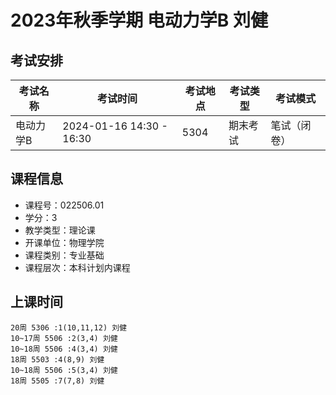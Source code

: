 # 2023年秋季学期 电动力学B 刘健




## 考试安排

| 考试名称 | 考试时间 | 考试地点 | 考试类型 | 考试模式 |
| -------- | -------- | -------- | -------- | -------- |
| 电动力学B | 2024-01-16 14:30 - 16:30 | 5304 | 期末考试 | 笔试（闭卷） |





## 课程信息

- 课程号：022506.01
- 学分：3
- 教学类型：理论课
- 开课单位：物理学院
- 课程类别：专业基础
- 课程层次：本科计划内课程

## 上课时间

```
20周 5306 :1(10,11,12) 刘健
10~17周 5506 :2(3,4) 刘健
10~18周 5506 :4(3,4) 刘健
18周 5503 :4(8,9) 刘健
10~18周 5506 :5(3,4) 刘健
18周 5505 :7(7,8) 刘健
```

